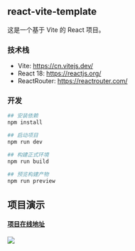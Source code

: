 ## react-vite-template

这是一个基于 Vite 的 React 项目。

### 技术栈

- Vite: https://cn.vitejs.dev/
- React 18: https://reactjs.org/
- ReactRouter: https://reactrouter.com/

### 开发

```bash
## 安装依赖
npm install

## 启动项目
npm run dev

## 构建正式环境
npm run build

## 预览构建产物
npm run preview
```

## 项目演示

#### [项目在线地址](https://eele.ga/)

![](images/show.gif)
